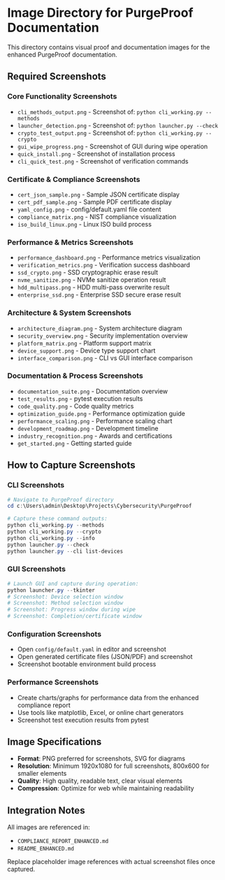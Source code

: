 # Image Directory for PurgeProof Documentation

This directory contains visual proof and documentation images for the enhanced PurgeProof documentation.

## Required Screenshots

### Core Functionality Screenshots
- `cli_methods_output.png` - Screenshot of: `python cli_working.py --methods`
- `launcher_detection.png` - Screenshot of: `python launcher.py --check`
- `crypto_test_output.png` - Screenshot of: `python cli_working.py --crypto`
- `gui_wipe_progress.png` - Screenshot of GUI during wipe operation
- `quick_install.png` - Screenshot of installation process
- `cli_quick_test.png` - Screenshot of verification commands

### Certificate & Compliance Screenshots
- `cert_json_sample.png` - Sample JSON certificate display
- `cert_pdf_sample.png` - Sample PDF certificate display
- `yaml_config.png` - config/default.yaml file content
- `compliance_matrix.png` - NIST compliance visualization
- `iso_build_linux.png` - Linux ISO build process

### Performance & Metrics Screenshots
- `performance_dashboard.png` - Performance metrics visualization
- `verification_metrics.png` - Verification success dashboard
- `ssd_crypto.png` - SSD cryptographic erase result
- `nvme_sanitize.png` - NVMe sanitize operation result
- `hdd_multipass.png` - HDD multi-pass overwrite result
- `enterprise_ssd.png` - Enterprise SSD secure erase result

### Architecture & System Screenshots
- `architecture_diagram.png` - System architecture diagram
- `security_overview.png` - Security implementation overview
- `platform_matrix.png` - Platform support matrix
- `device_support.png` - Device type support chart
- `interface_comparison.png` - CLI vs GUI interface comparison

### Documentation & Process Screenshots
- `documentation_suite.png` - Documentation overview
- `test_results.png` - pytest execution results
- `code_quality.png` - Code quality metrics
- `optimization_guide.png` - Performance optimization guide
- `performance_scaling.png` - Performance scaling chart
- `development_roadmap.png` - Development timeline
- `industry_recognition.png` - Awards and certifications
- `get_started.png` - Getting started guide

## How to Capture Screenshots

### CLI Screenshots
```powershell
# Navigate to PurgeProof directory
cd c:\Users\admin\Desktop\Projects\Cybersecurity\PurgeProof

# Capture these command outputs:
python cli_working.py --methods
python cli_working.py --crypto
python cli_working.py --info
python launcher.py --check
python launcher.py --cli list-devices
```

### GUI Screenshots
```powershell
# Launch GUI and capture during operation:
python launcher.py --tkinter
# Screenshot: Device selection window
# Screenshot: Method selection window  
# Screenshot: Progress window during wipe
# Screenshot: Completion/certificate window
```

### Configuration Screenshots
- Open `config/default.yaml` in editor and screenshot
- Open generated certificate files (JSON/PDF) and screenshot
- Screenshot bootable environment build process

### Performance Screenshots
- Create charts/graphs for performance data from the enhanced compliance report
- Use tools like matplotlib, Excel, or online chart generators
- Screenshot test execution results from pytest

## Image Specifications

- **Format**: PNG preferred for screenshots, SVG for diagrams
- **Resolution**: Minimum 1920x1080 for full screenshots, 800x600 for smaller elements
- **Quality**: High quality, readable text, clear visual elements
- **Compression**: Optimize for web while maintaining readability

## Integration Notes

All images are referenced in:
- `COMPLIANCE_REPORT_ENHANCED.md`
- `README_ENHANCED.md`

Replace placeholder image references with actual screenshot files once captured.
